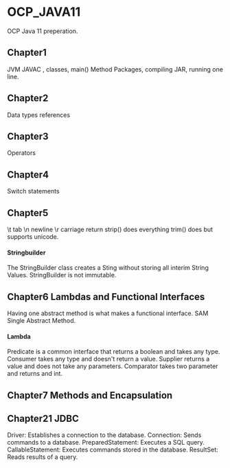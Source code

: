 # OCP_JAVA11
OCP Java 11 preperation.

## Chapter1
JVM JAVAC , classes, main() Method
Packages, compiling JAR, running one line. 

## Chapter2 
Data types references 

## Chapter3
Operators 

## Chapter4 
Switch statements 

## Chapter5 
\t tab \n newline \r carriage return 
strip() does everything trim() does but supports unicode. 
#### Stringbuilder 
The StringBuilder class creates a Sting without storing all interim String Values. StringBuilder is not immutable.

## Chapter6 Lambdas and Functional Interfaces 
Having one abstract method is what makes a functional interface. SAM Single Abstract Method. 

#### Lambda 
Predicate is a common interface that returns a boolean and takes any type.
Consumer takes any type and doesn't return a value.
Supplier returns a value and does not take any parameters. 
Comparator takes two parameter and returns and int.



## Chapter7 Methods and Encapsulation 

## Chapter21 JDBC
Driver: Establishes a connection to the database.
Connection: Sends commands to a database.
PreparedStatement: Executes a SQL query.
CallableStatement: Executes commands stored in the database.
ResultSet: Reads results of a query.


